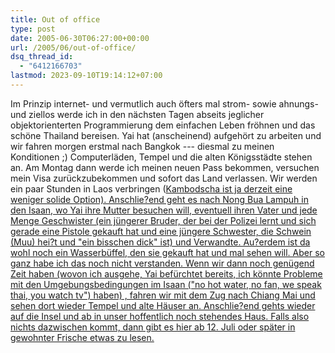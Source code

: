 ```yaml
---
title: Out of office
type: post
date: 2005-06-30T06:27:00+00:00
url: /2005/06/out-of-office/
dsq_thread_id:
  - "6412166703"
lastmod: 2023-09-10T19:14:12+07:00
---
```

Im Prinzip internet- und vermutlich auch öfters mal strom- sowie ahnungs- und ziellos werde ich in den nächsten Tagen abseits jeglicher objektorienterten Programmierung dem einfachen Leben fröhnen und das schöne Thailand bereisen. Yai hat (anscheinend) aufgehört zu arbeiten und wir fahren morgen erstmal nach Bangkok --- diesmal</a> zu meinen Konditionen ;) Computerläden, Tempel und die alten Königsstädte stehen an. Am Montag dann werde ich meinen neuen Pass bekommen, versuchen mein Visa zurückzubekommen und sofort das Land verlassen. Wir werden ein paar Stunden in Laos verbringen (<a href="251">Kambodscha ist ja derzeit eine weniger solide Option). Anschlie?end geht es nach Nong Bua Lampuh in den Isaan, wo Yai ihre Mutter besuchen will, eventuell ihren Vater und jede Menge Geschwister (ein jüngerer Bruder, der bei der Polizei lernt und sich gerade eine Pistole gekauft hat und eine jüngere Schwester, die Schwein (Muu) hei?t und "ein bisschen dick" ist) und Verwandte. Au?erdem ist da wohl noch ein Wasserbüffel, den sie gekauft hat und mal sehen will. Aber so ganz habe ich das noch nicht verstanden. Wenn wir dann noch genügend Zeit haben (wovon ich ausgehe, Yai befürchtet bereits, ich könnte Probleme mit den Umgebungsbedingungen im Isaan ("no hot water, no fan, we speak thai, you watch tv") haben) , fahren wir mit dem Zug nach Chiang Mai und sehen dort wieder Tempel und alte Häuser an. Anschlie?end gehts wieder auf die Insel und ab in unser hoffentlich noch stehendes Haus. Falls also nichts dazwischen kommt, dann gibt es hier ab 12. Juli oder später in gewohnter Frische etwas zu lesen.
